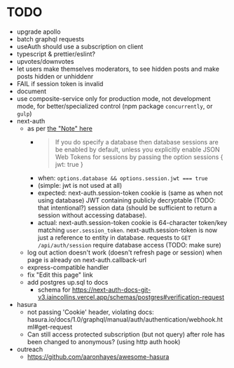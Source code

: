 # TODO

- upgrade apollo
- batch graphql requests
- useAuth should use a subscription on client
- typescript & prettier/eslint?
- upvotes/downvotes
- let users make themselves moderators, to see hidden posts and make posts hidden or unhiddenr
- FAIL if session token is invalid
- document
- use composite-service only for production mode, not development mode, for better/specialized control (npm package `concurrently`, or `gulp`)
- next-auth
    - as per [the "Note" here](https://next-auth-docs-git-v3.iaincollins.vercel.app/configuration/databases#what-is-a-database-used-for)
        - > If you do specify a database then database sessions are be enabled by default, unless you explicitly enable JSON Web Tokens for sessions by passing the option sessions { jwt: true }
        - when: `options.database && options.session.jwt === true`
        - (simple: jwt is not used at all)
        - expected: next-auth.session-token cookie is (same as when not using database)
        JWT containing publicly decryptable (TODO: that intentional?) session data
        (should be sufficient to return a session without accessing database).
        - actual: next-auth.session-token cookie is 64-character token/key matching `user.session_token`.
        next-auth.session-token is now just a reference to entity in database.
        requests to `GET /api/auth/session` require database access (TODO: make sure)
    - log out action doesn't work (doesn't refresh page or session)
    when page is already on next-auth.callback-url
    - express-compatible handler
    - fix "Edit this page" link
    - add postgres up.sql to docs
        - schema for https://next-auth-docs-git-v3.iaincollins.vercel.app/schemas/postgres#verification-request
- hasura
    - not passing 'Cookie' header, violating docs:
    hasura.io/docs/1.0/graphql/manual/auth/authentication/webhook.html#get-request
    - Can still access protected subscription (but not query) after role has been changed to anonymous? (using http auth hook)
- outreach
    - https://github.com/aaronhayes/awesome-hasura
